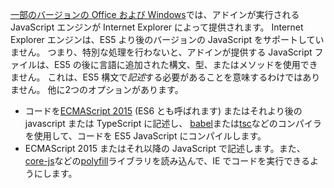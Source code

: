 [一部のバージョンの Office および Windows](../concepts/browsers-used-by-office-web-add-ins.md)では、アドインが実行される JavaScript エンジンが Internet Explorer によって提供されます。 Internet Explorer エンジンは、ES5 より後のバージョンの JavaScript をサポートしていません。 つまり、特別な処理を行わないと、アドインが提供する JavaScript ファイルは、ES5 の後に言語に追加された構文、型、またはメソッドを使用できません。 これは、ES5 構文で*記述*する必要があることを意味するわけではありません。 他に2つのオプションがあります。

- コードを[ECMAScript 2015](https://www.w3schools.com/Js/js_es6.asp) (ES6 とも呼ばれます) またはそれより後の javascript または TypeScript に記述し、 [babel](https://babeljs.io/)または[tsc](https://www.typescriptlang.org/index.html)などのコンパイラを使用して、コードを ES5 JavaScript にコンパイルします。
- ECMAScript 2015 またはそれ以降の JavaScript で記述します。また、 [core-js](https://github.com/zloirock/core-js)などの[polyfill](https://wikipedia.org/wiki/Polyfill_(programming))ライブラリを読み込んで、IE でコードを実行できるようにします。
